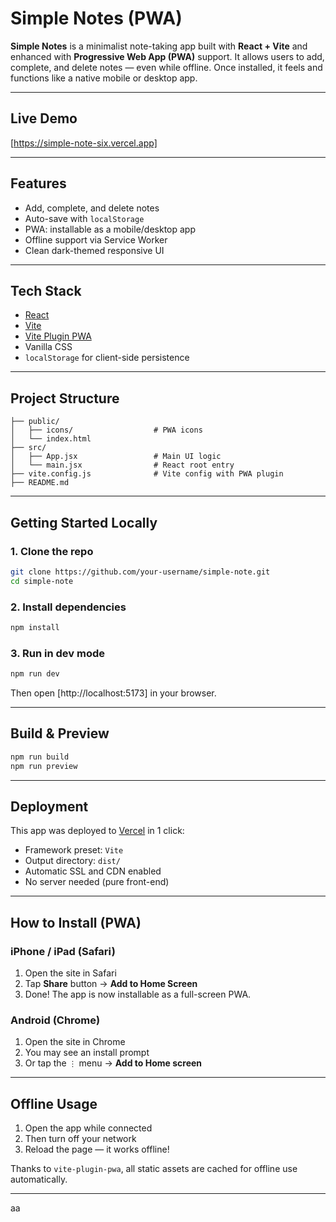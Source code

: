 # Simple Notes (PWA)

**Simple Notes** is a minimalist note-taking app built with **React + Vite** and enhanced with **Progressive Web App (PWA)** support. It allows users to add, complete, and delete notes — even while offline. Once installed, it feels and functions like a native mobile or desktop app.

---

## Live Demo

[https://simple-note-six.vercel.app]

---

## Features

- Add, complete, and delete notes
- Auto-save with `localStorage`
- PWA: installable as a mobile/desktop app
- Offline support via Service Worker
- Clean dark-themed responsive UI

---

## Tech Stack

- [React](https://reactjs.org/)
- [Vite](https://vitejs.dev/)
- [Vite Plugin PWA](https://vite-pwa-org.netlify.app/)
- Vanilla CSS
- `localStorage` for client-side persistence

---

## Project Structure

```
├── public/
│   ├── icons/                  # PWA icons
│   └── index.html
├── src/
│   ├── App.jsx                 # Main UI logic
│   └── main.jsx                # React root entry
├── vite.config.js              # Vite config with PWA plugin
├── README.md
```

---

## Getting Started Locally

### 1. Clone the repo

```bash
git clone https://github.com/your-username/simple-note.git
cd simple-note
```

### 2. Install dependencies

```bash
npm install
```

### 3. Run in dev mode

```bash
npm run dev
```

Then open [http://localhost:5173] in your browser.

---

## Build & Preview

```bash
npm run build
npm run preview
```

---

## Deployment

This app was deployed to [Vercel](https://vercel.com/) in 1 click:

- Framework preset: `Vite`
- Output directory: `dist/`
- Automatic SSL and CDN enabled
- No server needed (pure front-end)

---

## How to Install (PWA)

### iPhone / iPad (Safari)

1. Open the site in Safari
2. Tap **Share** button → **Add to Home Screen**
3. Done! The app is now installable as a full-screen PWA.

### Android (Chrome)

1. Open the site in Chrome
2. You may see an install prompt
3. Or tap the `⋮` menu → **Add to Home screen**

---

## Offline Usage

1. Open the app while connected
2. Then turn off your network
3. Reload the page — it works offline!

Thanks to `vite-plugin-pwa`, all static assets are cached for offline use automatically.

---
aa